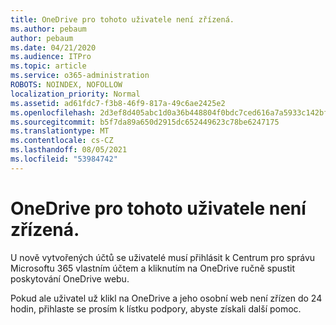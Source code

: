 ```yaml
---
title: OneDrive pro tohoto uživatele není zřízená.
ms.author: pebaum
author: pebaum
ms.date: 04/21/2020
ms.audience: ITPro
ms.topic: article
ms.service: o365-administration
ROBOTS: NOINDEX, NOFOLLOW
localization_priority: Normal
ms.assetid: ad61fdc7-f3b8-46f9-817a-49c6ae2425e2
ms.openlocfilehash: 2d3ef8d405abc1d0a36b448804f0bdc7ced616a7a5933c142bfd3dd7e4596bd0
ms.sourcegitcommit: b5f7da89a650d2915dc652449623c78be6247175
ms.translationtype: MT
ms.contentlocale: cs-CZ
ms.lasthandoff: 08/05/2021
ms.locfileid: "53984742"
---
```

# <a name="onedrive-is-not-provisioned-for-this-user"></a>OneDrive pro tohoto uživatele není zřízená.

U nově vytvořených účtů se uživatelé musí přihlásit k Centrum pro správu Microsoftu 365 vlastním účtem a kliknutím na OneDrive ručně spustit poskytování OneDrive webu.
  
Pokud ale uživatel už klikl na OneDrive a jeho osobní web není zřízen do 24 hodin, přihlaste se prosím k lístku podpory, abyste získali další pomoc.
  


